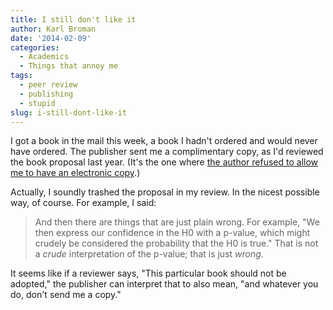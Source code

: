 ```yaml
---
title: I still don't like it
author: Karl Broman
date: '2014-02-09'
categories:
  - Academics
  - Things that annoy me
tags:
  - peer review
  - publishing
  - stupid
slug: i-still-dont-like-it
---
```


I got a book in the mail this week, a book I hadn't ordered and would never have ordered. The publisher sent me a complimentary copy, as I'd reviewed the book proposal last year. (It's the one where [the author refused to allow me to have an electronic copy](http://kbroman.org/blog/2013/03/07/what-a-waste-of-paper/).)

Actually, I soundly trashed the proposal in my review. In the nicest possible way, of course. For example, I said:

> And then there are things that are just plain wrong. For example, "We then express our confidence in the H0 with a p-value, which might crudely be considered the probability that the H0 is true." That is not a _crude_ interpretation of the p-value; that is just _wrong_.

It seems like if a reviewer says, "This particular book should not be adopted," the publisher can interpret that to also mean, "and whatever you do, don't send me a copy."
